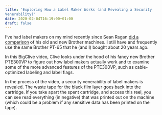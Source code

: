 ```yaml
---
title: 'Exploring How a Label Maker Works (and Revealing a Security
Venerability)'
date: 2020-02-04T16:19:00+01:00
draft: false
---
```


I’ve had label makers on my mind recently since Sean Ragan [did a comparison](https://youtu.be/Bzq4MIbqlHo) of his old and new Brother machines. I still have and frequently use the same Brother PT-65 that he (and I) bought about 20 years ago.

In this BigClive video, Clive looks under the hood of his fancy new Brother PTE300VP to figure out how label makers actually work and to examine some of the more advanced features of the PTE300VP, such as cable-optimized labeling and label flags.

In the process of the video, a security venerability of label makers is revealed. The waste tape for the black film layer goes back into the cartridge. If you take apart the spent cartridge, and access this reel, you can see read everything (in negative) that was printed out on the machine (which could be a problem if any sensitive data has been printed on the tape).